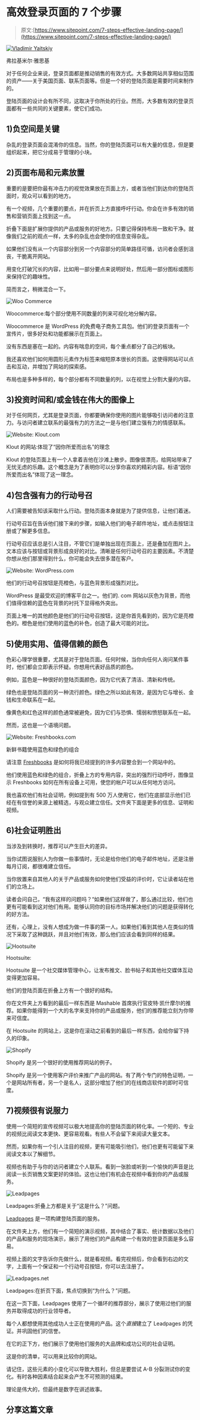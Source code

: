 # 高效登录页面的 7 个步骤

> 原文:[https://www.sitepoint.com/7-steps-effective-landing-page/](https://www.sitepoint.com/7-steps-effective-landing-page/)

[![Vladimir Yaitskiy](../Images/89462d59339ad1eeefe437beb0763a3c.png)](http://www.flickr.com/photos/kronny/8011274458/)

弗拉基米尔·雅思基

对于任何企业来说，登录页面都是推动销售的有效方式。大多数网站共享相似范围的资产——关于美国页面、联系页面等。但是一个好的登陆页面是需要时间来制作的。

登陆页面的设计会有所不同，这取决于你所处的行业。然而，大多数有效的登录页面都有一些共同的关键要素，使它们成功。

## 1)负空间是关键

杂乱的登录页面会混淆你的信息。当然，你的登陆页面可以有大量的信息，但是要组织起来，把它分成易于管理的小块。

## 2)页面布局和元素放置

重要的是要把你最有冲击力的视觉效果放在页面上方，或者当他们到达你的登陆页面时，观众可以看到的地方。

有一个视频，几个重要的要点，并在折页上方直接呼吁行动。你会在许多有效的销售和营销页面上找到这一点。

折叠下面是扩展你提供的产品或服务的好地方。只要记得保持布局一致和干净。就像我们之前的观点一样，太多的杂乱也会使你的信息变得杂乱。

如果他们没有从一个内容部分到另一个内容部分的简单路径可循，访问者会感到沮丧，干脆离开网站。

用变化打破冗长的内容，比如用一部分要点来说明好处，然后用一部分图标或图形来保持它的趣味性。

简而言之，稍微混合一下。

![Woo Commerce](../Images/49f58ad31951b65bd4fb5c5abbceab03.png)

Woocommerce:每个部分使用不同数量的列来可视化地分解内容。

Woocommerce 是 WordPress 的免费电子商务工具包。他们的登录页面有一个宣传片，很多好处和功能都展示在页面上。

没有东西是塞在一起的。内容有喘息的空间，每个重点都分了自己的板块。

我还喜欢他们如何用圆形元素作为标签来缩短原本很长的页面。这使得网站可以点击和互动，并增加了网站的探索感。

布局也是多种多样的，每个部分都有不同数量的列，以在视觉上分割大量的内容。

## 3)投资时间和/或金钱在伟大的图像上

对于任何网页，尤其是登录页面，你都要确保你使用的图片能够吸引访问者的注意力。与访问者建立联系的最强有力的方法之一是与他们建立强有力的情感联系。

![Website: Klout.com](../Images/3e58f433d371efa826262da048bf7c74.png)

Klout 的网站:体现了“因你所爱而出名”的理念

Klout 的登陆页面上有一个人拿着吉他在沙滩上散步。图像很漂亮，给网站带来了无忧无虑的乐趣。这个概念是为了表明你可以分享你喜欢的精彩内容。标语“因你所爱而出名”体现了这一理念。

## 4)包含强有力的行动号召

人们需要被告知该采取什么行动。登陆页面本身就是为了提供信息，让他们着迷。

行动号召旨在告诉他们接下来的步骤，如输入他们的电子邮件地址，或点击按钮注册或了解更多信息。

行动号召应该总是引人注目，不管它们是单独出现在页面上，还是叠加在图片上。文本应该与按钮或背景形成良好的对比。清晰是任何行动号召的主要因素。不清楚你想从他们那里得到什么，你可能会失去很多潜在客户。

![Website: WordPress.com](../Images/c382bbea315fef79fcf4c72205ebeb06.png)

他们的行动号召按钮是亮橙色，与蓝色背景形成强烈对比。

WordPress 是最受欢迎的博客平台之一。他们的. com 网站以灰色为背景，而他们值得信赖的蓝色在背景的衬托下显得格外突出。

页面上唯一的其他颜色是他们的行动号召按钮，这是你首先看到的，因为它是亮橙色的。橙色是他们使用的蓝色的补色，创造了最大可能的对比。

## 5)使用实用、值得信赖的颜色

色彩心理学很重要，尤其是对于登陆页面。任何时候，当你向任何人询问某件事时，他们都会立即表示怀疑。你想用代表好品质的颜色。

例如，蓝色是一种很好的登陆页面颜色，因为它代表了清洁、清新和传统。

绿色也是登陆页面的另一种流行颜色。绿色之所以如此有效，是因为它与增长、金钱和生命联系在一起。

像黄色和红色这样的颜色通常被避免，因为它们与恐惧、懦弱和愤怒联系在一起。

然而，这也是一个语境问题。

![Website: Freshbooks.com](../Images/5d5a9e322d50a2101bb2331fff999037.png)

新鲜书籍使用蓝色和绿色的组合

请注意 [Freshbooks](http://www.freshbooks.com/ "FreshBooks cloud accounting") 是如何将我已经提到的许多内容整合到一个网站中的。

他们使用蓝色和绿色的组合，折叠上方的专用内容，突出的强烈行动呼吁，图像显示 Freshbooks 如何在所有设备上可用，使您的帐户可以从任何地方访问。

我也喜欢他们有社会证明，例如提到有 500 万人使用它，他们在底部显示他们已经在有信誉的来源上被精选，与观众建立信任。文件夹下面是更多的信息、证明和视频。

## 6)社会证明胜出

当涉及到转换时，推荐可以产生巨大的差异。

当你试图说服别人为你做一些事情时，无论是给你他们的电子邮件地址，还是注册每月订阅，都很难建立信任。

当你放置来自其他人的关于产品或服务如何使他们受益的评价时，它让读者站在他们的立场上。

读者会问自己，“我有这样的问题吗？“如果他们这样做了，那么通过比较，他们也更有可能看到这对他们有用。能够认同你的目标市场并解决他们的问题是获得转化的好方法。

还有，心理上，没有人想成为做一件事的第一人。如果他们看到其他人在类似的情况下采取了这种跳跃，并且对他们有效，那么他们应该会看到同样的结果。

![Hootsuite](../Images/4f48e169e597e9983008b6159ac6f770.png)

Hootsuite:

Hootsuite 是一个社交媒体管理中心，让发布推文、脸书帖子和其他社交媒体互动变得更加容易。

他们的登陆页面在折叠上方有一个很好的结构。

你在文件夹上方看到的最后一样东西是 Mashable 首席执行官皮特·凯什摩尔的推荐。如果你能得到一个大的名字来支持你的产品或服务，他们的推荐能立刻为你带来可信度。

在 Hootsuite 的网站上，这是你在滚动之前看到的最后一样东西，会给你留下持久的印象。

![Shopify](../Images/5d92e65bf583826f7c2cc29a4e902396.png)

Shopify 是另一个很好的使用推荐网站的例子。

Shopify 是另一个使用客户评价来推广产品的网站。有了两个专门的特色证明，一个是网站所有者，另一个是名人，这部分增加了他们的在线商店软件的即时可信度。

## 7)视频很有说服力

使用一个简短的宣传视频可以极大地提高你的登陆页面的转化率。一个短的、专业的视频比阅读文本更快、更容易观看。有些人不会留下来阅读大量文本。

然而，如果你有一个引人注目的视频，更有可能吸引他们，他们也更有可能留下来阅读文本以了解细节。

视频也有助于与你的访问者建立个人联系。看到一张脸或听到一个愉快的声音是比阅读一长页销售文案更好的体验。这也让他们有机会在视频中看到你的产品或服务。

![Leadpages](../Images/b51a6226a6cfd2f725e78cb0231551f0.png)

Leadpages:折叠上方都是关于“这是什么？”问题。

[Leadpages](https://www.leadpages.net/products/ "Leadpages") 是一项构建登陆页面的服务。

在文件夹上方，他们有一个简短的演示视频，其中结合了事实、统计数据以及他们的产品和服务的现场演示，展示了用他们的产品构建一个有效的登录页面是多么容易。

视频上面的文字告诉你先做什么，就是看视频。看完视频后，你会看到右边的文字，上面有一个保证和一个行动号召按钮，你可以去注册了。

![Leadpages.net ](../Images/43e34227cf0849ddd042352bce7da1a3.png)

Leadpages:在折页下面，焦点切换到“为什么？”问题。

在这一页下面，Leadpages 使用了一个循环的推荐部分，展示了使用过他们的服务并取得成功的行业领导者。

每个人都想使用其他成功人士正在使用的产品。这个*直接*建立了 Leadpages 的凭证。并巩固他们的信誉。

在它的正下方，他们展示了使用他们服务的大品牌和成功公司的社会证明。

这是你的清单，可以用来比较你的网站。

请记住，这些元素的小变化可以导致大胜利，但总是要尝试 A-B 分裂测试你的变化。有时各种因素结合起来会产生不可预测的结果。

理论是伟大的，但最终是数字在讲述故事。

## 分享这篇文章